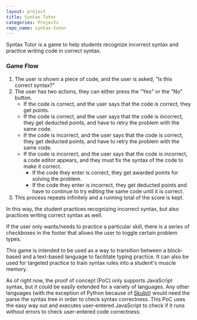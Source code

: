 ```yaml
---
layout: project
title: Syntax Tutor
categories: Projects
repo_name: syntax-tutor
---
```


Syntax Tutor is a game to help students recognize incorrect syntax and practice writing code in correct syntax.

### Game Flow
1. The user is shown a piece of code, and the user is asked, "Is this correct syntax?"
2. The user has two actions, they can either press the "Yes" or the "No" button.
    * If the code is correct, and the user says that the code is correct, they get points.
    * If the code is correct, and the user says that the code is incorrect, they get deducted points, and have to retry the problem with the same code.
    * If the code is incorrect, and the user says that the code is correct, they get deducted points, and have to retry the problem with the same code.
    * If the code is incorrect, and the user says that the code is incorrect, a code editor appears, and they must fix the syntax of the code to make it correct.
        * If the code they enter is correct, they get awarded points for solving the problem.
        * If the code they enter is incorrect, they get deducted points and have to continue to try editing the same code until it is correct.
3. This process repeats infinitely and a running total of the score is kept.

In this way, the student practices recognizing incorrect syntax, but also practices writing correct syntax as well.

If the user only wants/needs to practice a particular skill, there is a series of checkboxes in the footer that allows the user to toggle certain problem types.

This game is intended to be used as a way to transition between a block-based and a text-based language to facilitate typing practice. It can also be used for targeted practice to train syntax rules into a student's muscle memory.

As of right now, the proof of concept (PoC) only supports JavaScript syntax, but it could be easily extended for a variety of languages. Any other languages (with the exception of Python because of [Skulpt](https://skulpt.org/)) would need the parse the syntax tree in order to check syntax correctness. This PoC uses the easy way out and executes user-entered JavaScript to check if it runs without errors to check user-entered code correctness.